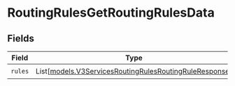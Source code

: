 # RoutingRulesGetRoutingRulesData


## Fields

| Field                                                                                                            | Type                                                                                                             | Required                                                                                                         | Description                                                                                                      |
| ---------------------------------------------------------------------------------------------------------------- | ---------------------------------------------------------------------------------------------------------------- | ---------------------------------------------------------------------------------------------------------------- | ---------------------------------------------------------------------------------------------------------------- |
| `rules`                                                                                                          | List[[models.V3ServicesRoutingRulesRoutingRuleResponse](../models/v3servicesroutingrulesroutingruleresponse.md)] | :heavy_check_mark:                                                                                               | N/A                                                                                                              |